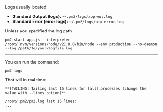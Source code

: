 Logs usually located
- **Standard Output (logs):** `~/.pm2/logs/app-out.log`
- **Standard Error (error logs):** `~/.pm2/logs/app-error.log`

Unless you specified the log path 

```
pm2 start app.js --interpreter /root/.nvm/versions/node/v22.8.0/bin/node --env production --no-daemon --log /path/to/your/logfile.log
```

---

You can run the command:
```
pm2 logs
```

That will in real time:
```
**[TAILING] Tailing last 15 lines for [all] processes (change the value with --lines option)**

/root/.pm2/pm2.log last 15 lines:
...
```
